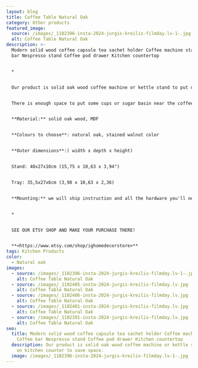 ```yaml
---
layout: blog
title: Coffee Table Natural Oak
category: Other products
featured_image:
  source: /images/_1102396-insta-2024-jurgis-kreilis-filmday.lv-1-.jpg
  alt: Coffee Table Natural Oak
description: >-
  Modern solid wood coffee capsule tea sachet holder Coffee machine stand Coffee
  bar Nespresso stand Coffee pod drawer Kitchen countertop


  *


  Our product is solid oak wood coffee machine or kettle stand to put on kitchen counter to save space. Under the stand there is a removable tray, also made of an oak frame with a painted MDF bottom. 


  There is enough space to put some cups or sugar basin near the coffee machine. Since the tray is removable, you can use it to store coffee capsules or tea bags or use it to serve your drinks and snacks.


  **Material:** solid oak wood, MDF


  **Colours to choose**: natural oak, stained walnut color


  **Outer dimensions**:( width x depth x height)


  Stand: 40x27x10cm (15,75 x 10,63 x 3,94")


  Tray: 35,5x27x6cm (3,98 x 10,63 x 2,36)


  **Mounting:** we will ship instruction and all the hardware you'll need to install together with product.


  *


  SEE OUR ETSY SHOP AND MAKE YOUR PURCHASE THERE!


  **<https://www.etsy.com/shop/ighomedecorstore>**
tags: Kitchen Products
color:
  - Natural oak
images:
  - source: /images/_1102396-insta-2024-jurgis-kreilis-filmday.lv-1-.jpg
    alt: Coffee Table Natural Oak
  - source: /images/_1102405-insta-2024-jurgis-kreilis-filmday.lv.jpg
    alt: Coffee Table Natural Oak
  - source: /images/_1102406-insta-2024-jurgis-kreilis-filmday.lv.jpg
    alt: Coffee Table Natural Oak
  - source: /images/_1102401-insta-2024-jurgis-kreilis-filmday.lv.jpg
    alt: Coffee Table Natural Oak
  - source: /images/_1102391-insta-2024-jurgis-kreilis-filmday.lv.jpg
    alt: Coffee Table Natural Oak
seo:
  title: Modern solid wood coffee capsule tea sachet holder Coffee machine stand
    Coffee bar Nespresso stand Coffee pod drawer Kitchen countertop
  description: Our product is solid oak wood coffee machine or kettle stand to put
    on kitchen counter to save space.
  image: /images/_1102396-insta-2024-jurgis-kreilis-filmday.lv-1-.jpg
---
```

